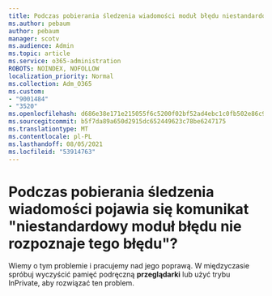 ```yaml
---
title: Podczas pobierania śledzenia wiadomości moduł błędu niestandardowego nie rozpoznaje tego błędu?
ms.author: pebaum
author: pebaum
manager: scotv
ms.audience: Admin
ms.topic: article
ms.service: o365-administration
ROBOTS: NOINDEX, NOFOLLOW
localization_priority: Normal
ms.collection: Adm_O365
ms.custom:
- "9001484"
- "3520"
ms.openlocfilehash: d686e38e171e215055f6c5200f02bf52ad4ebc1c0fb502e86c9515a8658e0904
ms.sourcegitcommit: b5f7da89a650d2915dc652449623c78be6247175
ms.translationtype: MT
ms.contentlocale: pl-PL
ms.lasthandoff: 08/05/2021
ms.locfileid: "53914763"
---
```

# <a name="getting-custom-error-module-does-not-recognize-this-error-when-downloading-a-message-trace"></a>Podczas pobierania śledzenia wiadomości pojawia się komunikat "niestandardowy moduł błędu nie rozpoznaje tego błędu"?

Wiemy o tym problemie i pracujemy nad jego poprawą.  W międzyczasie spróbuj wyczyścić pamięć podręczną **przeglądarki** lub użyć trybu InPrivate, aby rozwiązać ten problem.